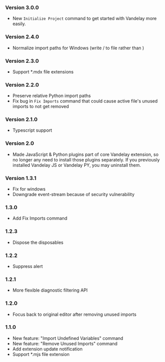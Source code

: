 ### Version 3.0.0
- New `Initialize Project` command to get started with Vandelay more easily.

### Version 2.4.0
- Normalize import paths for Windows (write / to file rather than \)

### Version 2.3.0
- Support *.mdx file extensions

### Version 2.2.0
- Preserve relative Python import paths
- Fix bug in `Fix Imports` command that could cause active file's unused imports to not get removed

### Version 2.1.0
- Typescript support

### Version 2.0
- Made JavaScript & Python plugins part of core Vandelay extension, so no longer any need to install
  those plugins separately. If you previously installed Vandelay JS or Vandelay PY, you may
  uninstall them.

### Version 1.3.1
- Fix for windows
- Downgrade event-stream because of security vulnerability

### 1.3.0
- Add Fix Imports command

### 1.2.3
- Dispose the disposables

### 1.2.2
- Suppress alert

### 1.2.1
- More flexible diagnostic filtering API

### 1.2.0
- Focus back to original editor after removing unused imports

### 1.1.0
- New feature: "Import Undefined Variables" command
- New feature: "Remove Unused Imports" command
- Add extension update notification
- Support *.mjs file extension
